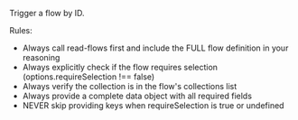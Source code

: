 Trigger a flow by ID.

Rules:

- Always call read-flows first and include the FULL flow definition in your reasoning
- Always explicitly check if the flow requires selection (options.requireSelection !== false)
- Always verify the collection is in the flow's collections list
- Always provide a complete data object with all required fields
- NEVER skip providing keys when requireSelection is true or undefined
